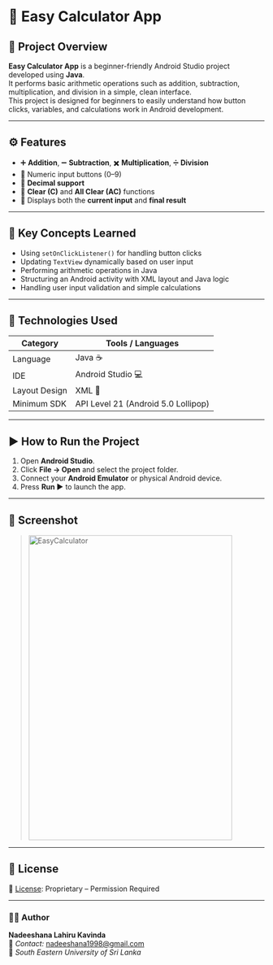 # 📱 Easy Calculator App

## 🧾 Project Overview
**Easy Calculator App** is a beginner-friendly Android Studio project developed using **Java**.  
It performs basic arithmetic operations such as addition, subtraction, multiplication, and division in a simple, clean interface.  
This project is designed for beginners to easily understand how button clicks, variables, and calculations work in Android development.

---

## ⚙️ Features
- ➕ **Addition**, ➖ **Subtraction**, ✖️ **Multiplication**, ➗ **Division**
- 🔢 Numeric input buttons (0–9)
- 🔘 **Decimal support**
- 🔁 **Clear (C)** and **All Clear (AC)** functions
- 🧮 Displays both the **current input** and **final result**

---

## 🧠 Key Concepts Learned
- Using `setOnClickListener()` for handling button clicks  
- Updating `TextView` dynamically based on user input  
- Performing arithmetic operations in Java  
- Structuring an Android activity with XML layout and Java logic  
- Handling user input validation and simple calculations  

---

## 🧰 Technologies Used
| Category | Tools / Languages |
|-----------|-------------------|
| Language | Java ☕ |
| IDE | Android Studio 💻 |
| Layout Design | XML 🎨 |
| Minimum SDK | API Level 21 (Android 5.0 Lollipop) |

---

## ▶️ How to Run the Project
1. Open **Android Studio**.
2. Click **File → Open** and select the project folder.
3. Connect your **Android Emulator** or physical Android device.
4. Press **Run ▶** to launch the app.

---

## 📸 Screenshot 
> <img width="400" height="600" alt="EasyCalculator" src="https://github.com/user-attachments/assets/58ae3e9b-9f2c-40ba-9c3c-a5aa74acc73b" />

---

## 📜 License
📄 [License](./LICENSE.md): Proprietary – Permission Required

---

### 👨‍💻 Author
**Nadeeshana Lahiru Kavinda**  
📧 *Contact:* nadeeshana1998@gmail.com  
📍 *South Eastern University of Sri Lanka*  
